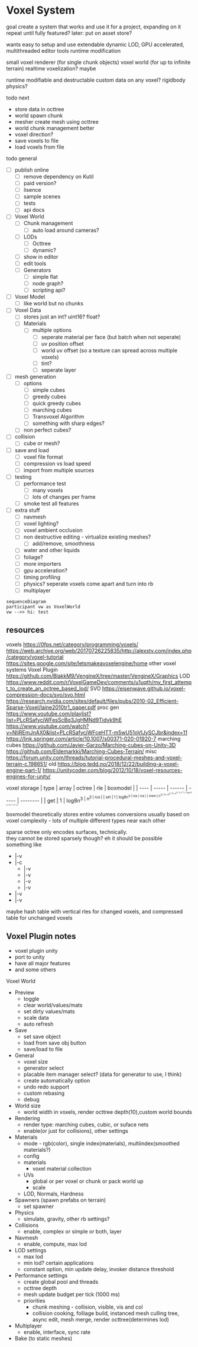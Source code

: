 # Voxel System

goal
create a system that works and use it for a project, expanding on it
repeat until fully featured?
later: put on asset store?

wants
easy to setup and use
extendable
dynamic LOD, GPU accelerated, multithreaded
editor tools
runtime modification

small voxel renderer (for single chunk objects)
voxel world (for up to infinite terrain)
realtime voxelization? maybe

runtime modifiable and destructable
custom data on any voxel?
rigidbody physics?

todo next
- store data in octtree
- world spawn chunk
- mesher create mesh using octtree
- world chunk management better
- voxel direction?
- save voxels to file
- load voxels from file

todo general
- [ ] publish online
  - [ ] remove dependency on Kutil
  - [ ] paid version?
  - [ ] lisence
  - [ ] sample scenes
  - [ ] tests
  - [ ] api docs
- [ ] Voxel World
  - [ ] Chunk management
    - [ ] auto load around cameras?
  - [ ] LODs
    - [ ] Octtree
    - [ ] dynamic?
  - [ ] show in editor
  - [ ] edit tools
  - [ ] Generators
    - [ ] simple flat
    - [ ] node graph?
    - [ ] scripting api?
- [ ] Voxel Model
  - [ ] like world but no chunks
- [ ] Voxel Data
  - [ ] stores just an int? uint16? float?
  - [ ] Materials
    - [ ] multiple options
      - [ ] seperate material per face (but batch when not seperate)
      - [ ] uv position offset
      - [ ] world uv offset (so a texture can spread across multiple voxels)
      - [ ] tint?
      - [ ] seperate layer
- [ ] mesh generation
  - [ ] options
    - [ ] simple cubes
    - [ ] greedy cubes
    - [ ] quick greedy cubes
    - [ ] marching cubes
    - [ ] Transvoxel Algorithm
    - [ ] something with sharp edges?
  - [ ] non perfect cubes?
- [ ] collision
  - [ ] cube or mesh?
- [ ] save and load
  - [ ] voxel file format
  - [ ] compression vs load speed
  - [ ] import from multiple sources
- [ ] testing
  - [ ] performance test
    - [ ] many voxels
    - [ ] lots of changes per frame 
  - [ ] smoke test all features
- [ ] extra stuff
  - [ ] navmesh
  - [ ] voxel lighting?
  - [ ] voxel ambient occlusion
  - [ ] non destructive editing - virtualize existing meshes?
    - [ ] add/remove, smoothness
  - [ ] water and other liquids
  - [ ] foliage?
  - [ ] more importers
  - [ ] gpu acceleration?
  - [ ] timing profiling
  - [ ] physics? seperate voxels come apart and turn into rb
  - [ ] multiplayer

```mermaid
sequenceDiagram
participant vw as VoxelWorld
vw -->> hi: test

```

## resources

voxels
https://0fps.net/category/programming/voxels/
https://web.archive.org/web/20170726225835/http://alexstv.com/index.php/category/voxel-tutorial
https://sites.google.com/site/letsmakeavoxelengine/home
other voxel systems
 Voxel Plugin
https://github.com/BlakkM9/VengineX/tree/master/VengineX/Graphics
LOD
https://www.reddit.com/r/VoxelGameDev/comments/u1uqth/my_first_attempt_to_create_an_octree_based_lod/
SVO
https://eisenwave.github.io/voxel-compression-docs/svo/svo.html
https://research.nvidia.com/sites/default/files/pubs/2010-02_Efficient-Sparse-Voxel/laine2010tr1_paper.pdf
proc gen
https://www.youtube.com/playlist?list=PLcRSafycjWFesScBq3JgHMNd9Tidvk9hE
https://www.youtube.com/watch?v=NIiREmJnAX0&list=PLcRSafycjWFceHTT-m5wU51oVlJySCJbr&index=11
https://link.springer.com/article/10.1007/s00371-020-01920-7
marching cubes
https://github.com/Javier-Garzo/Marching-cubes-on-Unity-3D
https://github.com/Eldemarkki/Marching-Cubes-Terrain/
misc
https://forum.unity.com/threads/tutorial-procedural-meshes-and-voxel-terrain-c.198651/
old
https://blog.tedd.no/2018/12/22/building-a-voxel-engine-part-1/
https://unitycoder.com/blog/2012/10/18/voxel-resources-engines-for-unity/


voxel storage
| type | array   | octree      | rle         | boxmodel |
| ---- | -----   | ------      | -----       | -------- |
| get  | 1       | log8n<sup>3 | n<sup>3     | n/a        |
| set  | 1       | log8n<sup>3 | n/a         | n/a      |
| mem  | n<sup>3 | 1< n<sup>2  | 1< n<sup>3  | 1\< n<sup>1</sup> ? |
| save?| y       | no  ?       | y           | y          |
<!-- n^2^  x<sup>2</sup> -->

boxmodel theoretically stores entire volumes
conversions usually based on voxel complexity - lots of multiple different types near each other  

sparse octree only encodes surfaces, technically.  
they cannot be stored sparsely though? eh it should be possible  
something like  
- |-v  
- |-c  
  - |-v 
  - |-v  
  - |-v  
  - |-v   
- |-v  
- |-v  

maybe hash table with vertical rles for changed voxels, and compressed table for unchanged voxels


## Voxel Plugin notes
- voxel plugin unity
- port to unity
- have all major features
- and some others

Voxel World
- Preview
	- toggle
	- clear world/values/mats
	- set dirty values/mats
	- scale data
	- auto refresh
- Save
	- set save object
	- load from save obj button
	- save/load to file
- General
	- voxel size
	- generator select
	- placable item manager select? (data for generator to use, I think)
	- create automatically option
	- undo redo support
	- custom rebasing 
	- debug 
- World size
	- world width in voxels, render octtree depth(10),custom world bounds 
- Rendering
	- render type: marching cubes, cubic, or suface nets
	- enable(or just for collisions), other settings 
- Materials
	- mode - rgb(color), single index(materials), multiindex(smoothed materials?)
	- config
	- materials
		- voxel material collection
	- UVs
		- global or per voxel or chunk or pack world up
		- scale
	- LOD, Normals, Hardness
- Spawners (spawn prefabs on terrain)
	- set spawner
- Physics
	- simulate, gravity, other rb settings?
- Collisions
	- enable, complex or simple or both, layer
- Navmesh
	- enable, compute, max lod
- LOD settings
	- max lod
	- min lod? certain applications
	- constant option, min update delay, invoker distance threshold
- Performance settings
	- create global pool and threads
	- octtree depth
	- mesh update budget per tick (1000 ms)
	- priorities
		- chunk meshing - collision, visible, vis and col
		- collision cooking, folliage build, instanced mesh culling tree, async edit, mesh merge, render octtree(determines lod)
- Multiplayer
	- enable, interface, sync rate
- Bake (to static meshes)






